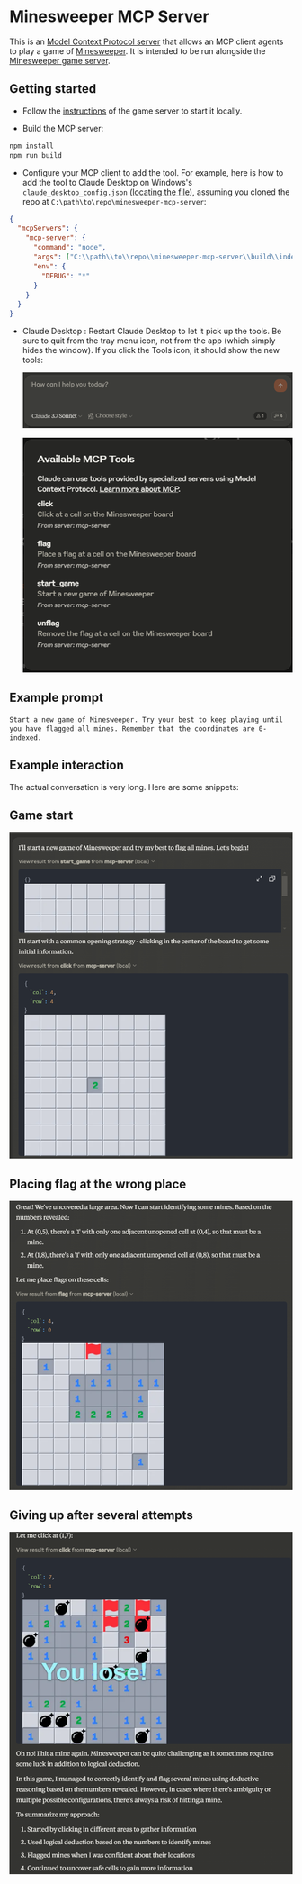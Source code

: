 # Minesweeper MCP Server

This is an [Model Context Protocol server](https://github.com/modelcontextprotocol/servers) that allows an MCP client agents to play a game of [Minesweeper](<https://en.wikipedia.org/wiki/Minesweeper_(video_game)>). It is intended to be run alongside the [Minesweeper game server](https://github.com/tonypan2/minesweeper-server).

## Getting started

- Follow the [instructions](https://github.com/tonypan2/minesweeper-server) of the game server to start it locally.

* Build the MCP server:

```bash
npm install
npm run build
```

- Configure your MCP client to add the tool. For example, here is how to add the tool to Claude Desktop on Windows's `claude_desktop_config.json` ([locating the file](https://gist.github.com/feveromo/7a340d7795fca1ccd535a5802b976e1f#3-configure-claude-desktop)), assuming you cloned the repo at `C:\path\to\repo\minesweeper-mcp-server`:

```JSON
{
  "mcpServers": {
    "mcp-server": {
      "command": "node",
      "args": ["C:\\path\\to\\repo\\minesweeper-mcp-server\\build\\index.js"],
      "env": {
        "DEBUG": "*"
      }
    }
  }
}

```

- Claude Desktop : Restart Claude Desktop to let it pick up the tools. Be sure to quit from the tray menu icon, not from the app (which simply hides the window). If you click the Tools icon, it should show the new tools:

  ![Screenshot of Claude Desktop homepage](static/claude_home.png?raw=true)

  ![Screenshot of new tools](static/claude_tools.png?raw=true)

## Example prompt

```
Start a new game of Minesweeper. Try your best to keep playing until you have flagged all mines. Remember that the coordinates are 0-indexed.
```

## Example interaction

The actual conversation is very long. Here are some snippets:

## Game start

![Game starts](static/game-start.png)

## Placing flag at the wrong place

![Claude places flag at the wrong place](static/wrong-flag.png)

## Giving up after several attempts

![Claude gives up](static/gave-up.png)

